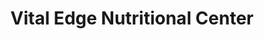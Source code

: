 ---
title: "Vital Edge Nutritional Center"
url: /altavista/vital-edge-nutritional-center/
shop: health food
---